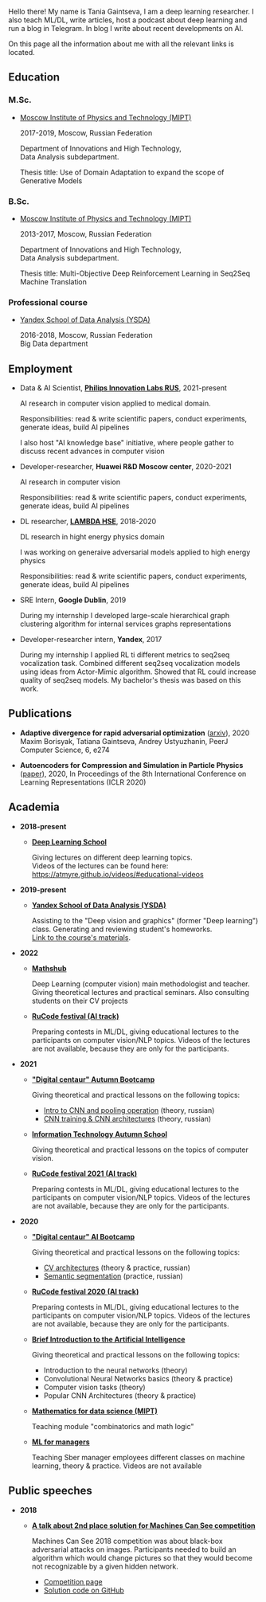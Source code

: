 Hello there! My name is Tania Gaintseva, I am a deep learning researcher. I also teach  ML/DL, write articles, host a podcast about deep learning and run a blog in Telegram. In blog I write about recent developments on AI.

On this page all the information about me with all the relevant links is located.

## Education

### M.Sc.

- [Moscow Institute of Physics and Technology (MIPT)](https://mipt.ru/english/)

  2017-2019, Moscow, Russian Federation
  
  Department of Innovations and High Technology,  
  Data Analysis subdepartment.

  Thesis title: Use of Domain Adaptation to expand the scope of Generative Models

### B.Sc.

- [Moscow Institute of Physics and Technology (MIPT)](https://mipt.ru/english/)

  2013-2017, Moscow, Russian Federation

  Department of Innovations and High Technology,  
  Data Analysis subdepartment.

  Thesis title: Multi-Objective Deep Reinforcement Learning in Seq2Seq Machine
  Translation

### Professional course

- [Yandex School of Data Analysis (YSDA)](https://yandexdataschool.com)

  2016-2018, Moscow, Russian Federation  
  Big Data department

## Employment

- Data & AI Scientist, [**Philips Innovation Labs RUS**](https://www.philips.ru/a-w/about-philips/research-moscow.html), 2021-present  

  AI research in computer vision applied to medical domain.  

  Responsibilities: read & write scientific papers, conduct experiments, generate ideas, build AI pipelines  

  I also host "AI knowledge base" initiative, where people gather to discuss recent advances in computer vision 

- Developer-researcher, **Huawei R&D Moscow center**, 2020-2021  

  AI research in computer vision  

  Responsibilities: read & write scientific papers, conduct experiments, generate ideas, build AI pipelines  

- DL researcher, [**LAMBDA HSE**](https://cs.hse.ru/en/lambda/), 2018-2020  

  DL research in hight energy physics domain  

  I was working on generaive adversarial models applied to high energy physics  
  
  Responsibilities: read & write scientific papers, conduct experiments, generate ideas, build AI pipelines  

- SRE Intern, **Google Dublin**, 2019  

  During my internship I developed large-scale hierarchical graph clustering algorithm for internal services graphs representations

- Developer-researcher intern, **Yandex**, 2017  

  During my internship I applied RL ti different metrics to seq2seq vocalization task. Combined different seq2seq vocalization models using ideas from Actor-Mimic algorithm. Showed that RL could increase quality of seq2seq models. My bachelor's thesis was based on this work.

## Publications

- **Adaptive divergence for rapid adversarial optimization** ([arxiv](https://arxiv.org/abs/1912.00520)), 2020 Maxim Borisyak, Tatiana Gaintseva, Andrey Ustyuzhanin, PeerJ Computer Science, 6, e274 

- **Autoencoders for Compression and Simulation in Particle Physics** ([paper](https://drive.google.com/file/d/1r2nDhkQLCpk32thTj2u23bjaa07KH1-o/view)), 2020, In Proceedings of the 8th International Conference on Learning Representations (ICLR 2020)

## Academia

- **2018-present**

  - [**Deep Learning School**](https://dlschool.org)

    Giving lectures on different deep learning topics.  
    Videos of the lectures can be found here: <https://atmyre.github.io/videos/#educational-videos>

- **2019-present**

  - [**Yandex School of Data Analysis (YSDA)**](https://yandexdataschool.com)

    Assisting to the "Deep vision and graphics" (former "Deep learning") class. Generating and reviewing student's homeworks.  
    [Link to the course's materials](https://github.com/yandexdataschool/deep_vision_and_graphics).

- **2022**

  - [**Mathshub**](https://maths-h.com/ru/mlprojects/engineers/CV)  

    Deep Learning (computer vision) main methodologist and teacher. Giving theoretical lectures and practical seminars. Also consulting students on their CV projects

  - [**RuCode festival (AI track)**](https://rucode.net)  

    Preparing contests in ML/DL, giving educational lectures to the participants on computer vision/NLP topics. Videos of the lectures are not available, because they are only for the participants.

- **2021**

  - [**"Digital centaur" Autumn Bootcamp**](https://stepik.org/course/100561)

    Giving theoretical and practical lessons on the following topics:

    - [Intro to CNN and pooling operation](https://youtu.be/xKNmEKA-BH8) (theory, russian)
    - [CNN training & CNN architectures](https://youtu.be/ThNWPwil_lk) (theory, russian)

  - [**Information Technology Autumn School**](https://practicingfutures.org/school_it_hmao)

    Giving theoretical and practical lessons on the topics of computer vision.

  - [**RuCode festival 2021 (AI track)**](https://rucode.net)

    Preparing contests in ML/DL, giving educational lectures to the participants on computer vision/NLP topics. Videos of the lectures are not available, because they are only for the participants.

- **2020**

  - [**"Digital centaur" AI Bootcamp**](https://stepik.org/course/100561)

    Giving theoretical and practical lessons on the following topics:
    - [CV architectures](https://youtu.be/uezEoNKGAhs) (theory & practice, russian)
    - [Semantic segmentation](https://youtu.be/t8jY7X7_YWc) (practice, russian)

  - [**RuCode festival 2020 (AI track)**](https://rucode.net)

    Preparing contests in ML/DL, giving educational lectures to the participants on computer vision/NLP topics. Videos of the lectures are not available, because they are only for the participants.

  - [**Brief Introduction to the Artificial Intelligence**](https://stepik.org/course/80782)

    Giving theoretical and practical lessons on the following topics:
    - Introduction to the neural networks (theory)
    - Convolutional Neural Networks basics (theory & practice)
    - Computer vision tasks (theory)
    - Popular CNN Architectures (theory & practice)

  - [**Mathematics for data science (MIPT)**](https://mipt.ru/cdpo/programs/)

    Teaching module "combinatorics and math logic"

  - [**ML for managers**](https://www.sberbank.com/ru)

    Teaching Sber manager employees different classes on machine learning, theory & practice. Videos are not available

## Public speeches

- **2018**

  - [**A talk about 2nd place solution for Machines Can See competition**](https://youtu.be/zNTRmIoPLns)  

    Machines Can See 2018 competition was about black-box adversarial attacks on images. Participants needed to build an algorithm which would change pictures so that they would become not recognizable by a given hidden network.
    - [Competition page](https://competitions.codalab.org/competitions/19090)  
    - [Solution code on GitHub](https://github.com/Atmyre/MCS2018_Solution)


